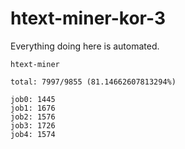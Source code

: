 # htext-miner-kor-3

Everything doing here is automated.

```
htext-miner

total: 7997/9855 (81.14662607813294%)

job0: 1445
job1: 1676
job2: 1576
job3: 1726
job4: 1574
```